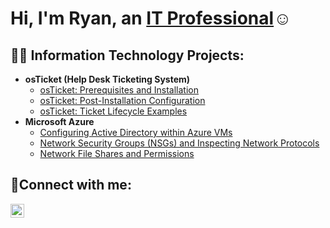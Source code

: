 <h1>Hi, I'm Ryan, an <a href="https://linkedin.com/in/ryan-jones-40a995275">IT Professional</a>☺</h1>

<h2>👨‍💻 Information Technology Projects:</h2>

- <b>osTicket (Help Desk Ticketing System)</b>
  - [osTicket: Prerequisites and Installation](https://github.com/ryanjonescc/osticket-prereqs)
  - [osTicket: Post-Installation Configuration](https://github.com/ryanjonescc/post-install-config)
  - [osTicket: Ticket Lifecycle Examples](https://github.com/ryanjonescc/ticket-lifecycle)
- <b>Microsoft Azure</b>
  - [Configuring Active Directory within Azure VMs](https://github.com/ryanjonescc/configure-ad)
  - [Network Security Groups (NSGs) and Inspecting Network Protocols](https://github.com/ryanjonescc/azure-network-protocols)
  - [Network File Shares and Permissions](https://github.com/https://github.com/ryanjonescc/ryanjonescc/Network-File-Shares-and-Permissions)
<h2>🤳Connect with me:</h2>


[<img align="left" alt="JoshMadakor | LinkedIn" width="22px" src="https://cdn.jsdelivr.net/npm/simple-icons@v3/icons/linkedin.svg" />][linkedin]


[linkedin]: https://linkedin.com/in/ryan-jones-40a995275
